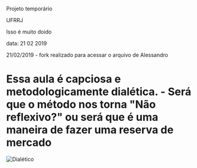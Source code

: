 Projeto temporário

UFRRJ

Isso é muito doido


data: 21 02 2019



21/02/2019 - fork realizado para acessar o arquivo de Alessandro

# Essa aula é capciosa e metodologicamente dialética. - Será que o método nos torna "Não reflexivo?" ou será que é uma maneira de fazer uma reserva de mercado 

![Dialético](https://webradiogratis.com.br/wp-content/uploads/2018/05/pensando.png)
